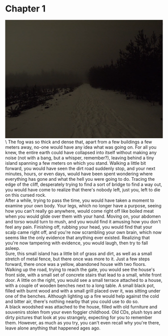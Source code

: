 # Chapter 1

![](/images/p8vij9nhqc071.png "lost")\\
The fog was so thick and dense that, apart from a few buildings a few meters away, no-one would have any idea what was going on. For all you knew, the entire earth could have collapsed into itself without making any noise (not with a bang, but a whisper, remember?), leaving behind a tiny island spanning a few meters on which you stand. Walking a little bit forward, you would have seen the dirt road suddenly stop, and your next minutes, hours, or even days, would have been spent wondering where everything has gone and what the hell you were going to do. Tracing the edge of the cliff, desperately trying to find a sort of bridge to find a way out, you would have come to realize that there's nobody left, just you, left to die on this cursed rock.\
After a while, trying to pass the time, you would have taken a moment to examine your own body. Your legs, which no longer have a purpose, seeing how you can't really go anywhere, would come right off like boiled meat when you would glide over them with your hand. Moving on, your abdomen and torso would turn to mush, and you would find it amusing how you don't feel any pain. Finishing off, rubbing your head, you would find that your scalp came right off, and you're now scrambling your own brain, which now seems like the only evidence that anything ever existed. Realizing that you're now tampering with evidence, you would laugh, then try to fall asleep.\
Sure, this small island has a little bit of grass and dirt, as well as a small stretch of metal fence, but there once was more to it. Just a few steps forward, there once was a yellow, abandoned house with two floors. Walking up the road, trying to reach the gate, you would see the house's front side, with a small set of concrete stairs that lead to a small, white front door. A little on the right, you would see a small terrace attached to a house, with a couple of wooden benches next to a long table. A small black pot, filled with burnt wood and with a small grill placed over it, was sitting under one of the benches. Although lighting up a fire would help against the cold and bitter air, there's nothing nearby that you could use to do so.\
A black woodshed was attached to the house, filled with old furniture and souvenirs stolen from your even foggier childhood. Old CDs, plush toys and dirty pictures that look at you strangely, expecting for you to remember them. However, as much as you try, you can't even recall why you're there, leave alone anything that happened ages ago.
